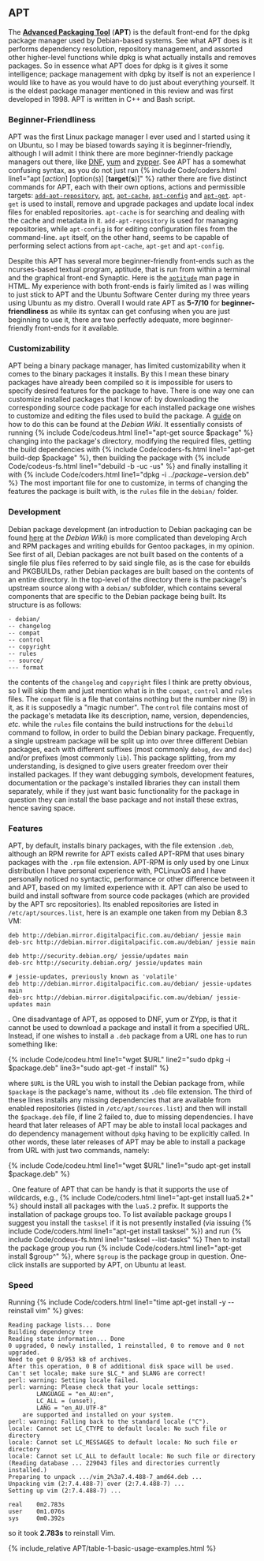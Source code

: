 ## APT
The [**Advanced Packaging Tool**](https://wiki.debian.org/Apt) (**APT**) is the default front-end for the dpkg package manager used by Debian-based systems. See what APT does is it performs dependency resolution, repository management, and assorted other higher-level functions while dpkg is what actually installs and removes packages. So in essence what APT does for dpkg is it gives it some intelligence; package management with dpkg by itself is not an experience I would like to have as you would have to do just about everything yourself. It is the eldest package manager mentioned in this review and was first developed in 1998. APT is written in C++ and Bash script.

### Beginner-Friendliness
APT was the first Linux package manager I ever used and I started using it on Ubuntu, so I may be biased towards saying it is beginner-friendly, although I will admit I think there are more beginner-friendly package managers out there, like [DNF](#dnf), [yum](#yum) and [zypper](#zypp). See APT has a somewhat confusing syntax, as you do not just run {% include Code/coders.html line1="apt [<i>action</i>] [option(s)] [<b>target</b>(<b>s</b>)]" %} rather there are five distinct commands for APT, each with their own options, actions and permissible targets: [`add-apt-repository`](/man/add-apt-repository.1.html), [`apt`](/man/apt.8.html), [`apt-cache`](/man/apt-cache.8.html), [`apt-config`](/man/apt-config.8.html) and [`apt-get`](/man/apt-get.8.html). `apt-get` is used to install, remove and upgrade packages and update local index files for enabled repositories. `apt-cache` is for searching and dealing with the cache and metadata in it. `add-apt-repository` is used for managing repositories, while `apt-config` is for editing configuration files from the command-line. `apt` itself, on the other hand, seems to be capable of performing select actions from `apt-cache`, `apt-get` and `apt-config`.

Despite this APT has several more beginner-friendly front-ends such as the ncurses-based textual program, aptitude, that is run from within a terminal and the graphical front-end Synaptic. Here is the [`aptitude`](/man/aptitude.8.html) man page in HTML. My experience with both front-ends is fairly limited as I was willing to just stick to APT and the Ubuntu Software Center during my three years using Ubuntu as my distro. Overall I would rate APT as **5-7/10** for **beginner-friendliness** as while its syntax can get confusing when you are just beginning to use it, there are two perfectly adequate, more beginner-friendly front-ends for it available.

### Customizability
APT being a binary package manager, has limited customizability when it comes to the binary packages it installs. By this I mean these binary packages have already been compiled so it is impossible for users to specify desired features for the package to have. There is one way one can customize installed packages that I know of: by downloading the corresponding source code package for each installed package one wishes to customize and editing the files used to build the package. A [guide](https://wiki.debian.org/BuildingTutorial) on how to do this can be found at the *Debian Wiki*. It essentially consists of running {% include Code/codeus.html line1="apt-get source $package" %} changing into the package's directory, modifying the required files, getting the build dependencies with {% include Code/coders-fs.html line1="apt-get build-dep $package" %}, then building the package with {% include Code/codeus-fs.html line1="debuild -b -uc -us" %} and finally installing it with {% include Code/coders.html line1="dpkg -i ../$package-$version.deb" %} The most important file for one to customize, in terms of changing the features the package is built with, is the `rules` file in the `debian/` folder.

### Development
Debian package development (an introduction to Debian packaging can be found [here](https://wiki.debian.org/IntroDebianPackaging) at the *Debian Wiki*) is more complicated than developing Arch and RPM packages and writing ebuilds for Gentoo packages, in my opinion. See first of all, Debian packages are not built based on the contents of a single file plus files referred to by said single file, as is the case for ebuilds and PKGBUILDs, rather Debian packages are built based on the contents of an entire directory. In the top-level of the directory there is the package's upstream source along with a `debian/` subfolder, which contains several components that are specific to the Debian package being built. Its structure is as follows:

~~~
- debian/
-- changelog
-- compat
-- control
-- copyright
-- rules
-- source/
--- format
~~~

the contents of the `changelog` and `copyright` files I think are pretty obvious, so I will skip them and just mention what is in the `compat`, `control` and `rules` files. The `compat` file is a file that contains nothing but the number nine (9) in it, as it is supposedly a "magic number". The `control` file contains most of the package's metadata like its description, name, version, dependencies, *etc.* while the `rules` file contains the build instructions for the `debuild` command to follow, in order to build the Debian binary package. Frequently, a single upstream package will be split up into over three different Debian packages, each with different suffixes (most commonly `debug`, `dev` and `doc`) and/or prefixes (most commonly `lib`). This package splitting, from my understanding, is designed to give users greater freedom over their installed packages. If they want debugging symbols, development features, documentation or the package's installed libraries they can install them separately, while if they just want basic functionality for the package in question they can install the base package and not install these extras, hence saving space.

### Features
APT, by default, installs binary packages, with the file extension `.deb`, although an RPM rewrite for APT exists called APT-RPM that uses binary packages with the `.rpm` file extension. APT-RPM is only used by one Linux distribution I have personal experience with, PCLinuxOS and I have personally noticed no syntactic, performance or other difference between it and APT, based on my limited experience with it. APT can also be used to build and install software from source code packages (which are provided by the APT src repositories). Its enabled repositories are listed in `/etc/apt/sources.list`, here is an example one taken from my Debian 8.3 VM:

~~~
deb http://debian.mirror.digitalpacific.com.au/debian/ jessie main
deb-src http://debian.mirror.digitalpacific.com.au/debian/ jessie main

deb http://security.debian.org/ jessie/updates main
deb-src http://security.debian.org/ jessie/updates main

# jessie-updates, previously known as 'volatile'
deb http://debian.mirror.digitalpacific.com.au/debian/ jessie-updates main
deb-src http://debian.mirror.digitalpacific.com.au/debian/ jessie-updates main
~~~

. One disadvantage of APT, as opposed to DNF, yum or ZYpp, is that it cannot be used to download a package and install it from a specified URL. Instead, if one wishes to install a `.deb` package from a URL one has to run something like:

{% include Code/codeu.html line1="wget $URL" line2="sudo dpkg -i $package.deb" line3="sudo apt-get -f install" %}

where `$URL` is the URL you wish to install the Debian package from, while `$package` is the package's name, without its `.deb` file extension. The third of these lines installs any missing dependencies that are available from enabled repositories (listed in `/etc/apt/sources.list`) and then will install the `$package.deb` file, if line 2 failed to, due to missing dependencies. I have heard that later releases of APT may be able to install local packages and do dependency management without `dpkg` having to be explicitly called. In other words, these later releases of APT may be able to install a package from URL with just two commands, namely:

{% include Code/codeu.html line1="wget $URL" line1="sudo apt-get install $package.deb" %}

. One feature of APT that can be handy is that it supports the use of wildcards, e.g., {% include Code/coders.html line1="apt-get install lua5.2*" %} should install all packages with the `lua5.2` prefix. It supports the installation of package groups too. To list available package groups I suggest you install the `tasksel` if it is not presently installed (via issuing {% include Code/coders.html line1="apt-get install tasksel" %}) and run {% include Code/codeus-fs.html line1="tasksel --list-tasks" %} Then to install the package group you run {% include Code/coders.html line1="apt-get install $group^" %}, where `$group` is the package group in question. One-click installs are supported by APT, on Ubuntu at least. 

### Speed
Running {% include Code/coders.html line1="time apt-get install -y --reinstall vim" %} gives:

~~~
Reading package lists... Done
Building dependency tree
Reading state information... Done
0 upgraded, 0 newly installed, 1 reinstalled, 0 to remove and 0 not upgraded.
Need to get 0 B/953 kB of archives.
After this operation, 0 B of additional disk space will be used.
Can't set locale; make sure $LC_* and $LANG are correct!
perl: warning: Setting locale failed.
perl: warning: Please check that your locale settings:
        LANGUAGE = "en_AU:en",
        LC_ALL = (unset),
        LANG = "en_AU.UTF-8"
    are supported and installed on your system.
perl: warning: Falling back to the standard locale ("C").
locale: Cannot set LC_CTYPE to default locale: No such file or directory
locale: Cannot set LC_MESSAGES to default locale: No such file or directory
locale: Cannot set LC_ALL to default locale: No such file or directory
(Reading database ... 229043 files and directories currently installed.)
Preparing to unpack .../vim_2%3a7.4.488-7_amd64.deb ...
Unpacking vim (2:7.4.488-7) over (2:7.4.488-7) ...
Setting up vim (2:7.4.488-7) ...

real    0m2.783s
user    0m1.076s
sys     0m0.392s
~~~

so it took **2.783s** to reinstall Vim.

{% include_relative APT/table-1-basic-usage-examples.html %}
